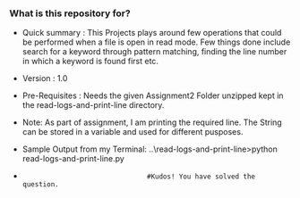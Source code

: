 ### What is this repository for? ###

* Quick summary : This Projects plays around few operations that could be performed when a file is open in read mode. Few things done include search for a keyword through pattern matching, finding the line number in which a keyword is found first etc. 
* Version :  1.0
* Pre-Requisites : Needs the given Assignment2 Folder unzipped kept in the read-logs-and-print-line directory.

* Note: As part of assignment, I am printing the required line. The String can be stored in a variable and used for different pusposes.

* Sample Output from my Terminal: ..\read-logs-and-print-line>python read-logs-and-print-line.py
*                                    #Kudos! You have solved the question.

